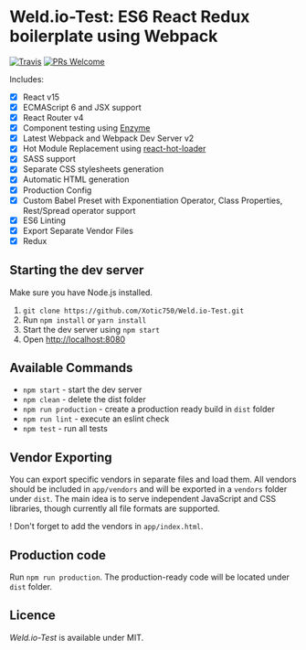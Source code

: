 # Weld.io-Test: ES6 React Redux boilerplate using Webpack

[![Travis](https://img.shields.io/travis/Xotic750/Weld.io-Test/master.svg?style=flat-square)](https://travis-ci.org/Xotic750/Weld.io-Test) [![PRs Welcome](https://img.shields.io/badge/PRs-welcome-brightgreen.svg?style=flat-square)](http://makeapullrequest.com)

Includes: 

- [x] React v15
- [x] ECMAScript 6 and JSX support
- [x] React Router v4
- [x] Component testing using [Enzyme](https://github.com/airbnb/enzyme)
- [x] Latest Webpack and Webpack Dev Server v2
- [x] Hot Module Replacement using [react-hot-loader](https://github.com/gaearon/react-hot-loader)
- [x] SASS support
- [x] Separate CSS stylesheets generation
- [x] Automatic HTML generation
- [x] Production Config
- [x] Custom Babel Preset with Exponentiation Operator, Class Properties, Rest/Spread operator support 
- [x] ES6 Linting
- [x] Export Separate Vendor Files
- [X] Redux

## Starting the dev server

Make sure you have Node.js installed.

1. `git clone https://github.com/Xotic750/Weld.io-Test.git`
2. Run `npm install` or `yarn install`
3. Start the dev server using `npm start`
3. Open [http://localhost:8080](http://localhost:8080)

## Available Commands

- `npm start` - start the dev server
- `npm clean` - delete the dist folder
- `npm run production` - create a production ready build in `dist` folder
- `npm run lint` - execute an eslint check
- `npm test` - run all tests

## Vendor Exporting

You can export specific vendors in separate files and load them. All vendors should be included in `app/vendors` and will be exported in a `vendors` folder under `dist`. The main idea is to serve independent JavaScript and CSS libraries, though currently all file formats are supported.

! Don't forget to add the vendors in `app/index.html`.

## Production code

Run `npm run production`. The production-ready code will be located under `dist` folder.

## Licence

_Weld.io-Test_ is available under MIT.
